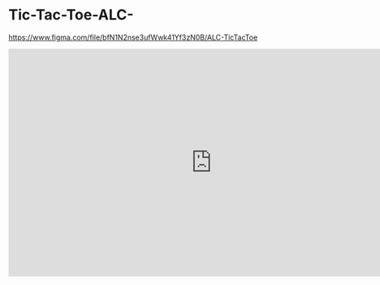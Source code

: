 # Tic-Tac-Toe-ALC-

https://www.figma.com/file/bfN1N2nse3ufWwk41Yf3zN0B/ALC-TicTacToe

<iframe style="border: none;" width="800" height="450" src="https://www.figma.com/embed?embed_host=share&url=https://www.figma.com/file/bfN1N2nse3ufWwk41Yf3zN0B/ALC-TicTacToe" allowfullscreen></iframe>
